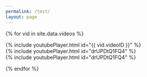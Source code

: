 ```yaml
---
permalink: /test/
layout: page
---
```


{% for vid in site.data.videos %}

<div class="row mt-3">
  <div class="col-lg-4 clearfix">
    {% include youtubePlayer.html id="{{ vid.videoID }}" %}</div>
  <div class="col-lg-4 clearfix">
    {% include youtubePlayer.html id="drUPDtQ1FQ4" %}</div>
  <div class="col-lg-4 clearfix">
    {% include youtubePlayer.html id="drUPDtQ1FQ4" %}</div>
</div>

{% endfor %}
